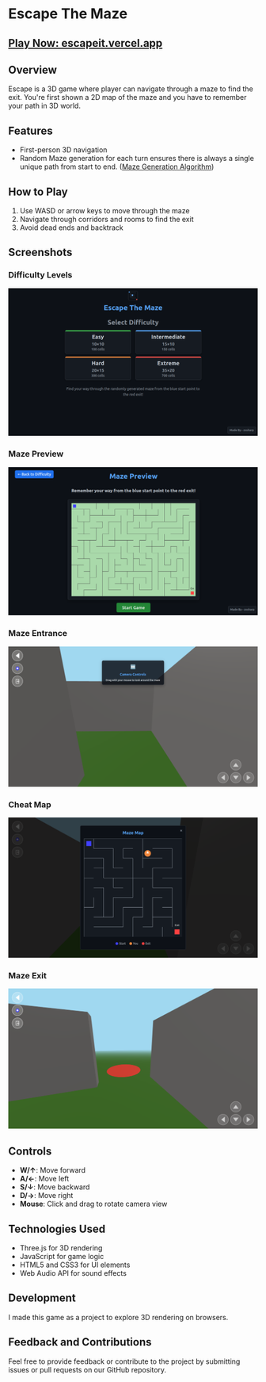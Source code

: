 # Escape The Maze

## [Play Now: escapeit.vercel.app](https://escapeit.vercel.app)

## Overview
Escape is a 3D game where player can navigate through a maze to find the exit. You're first shown a 2D map of the maze and you have to remember your path in 3D world.

## Features
- First-person 3D navigation
- Random Maze generation for each turn ensures there is always a single unique path from start to end. ([Maze Generation Algorithm](https://en.wikipedia.org/wiki/Maze_generation_algorithm))

## How to Play
1. Use WASD or arrow keys to move through the maze
2. Navigate through corridors and rooms to find the exit
3. Avoid dead ends and backtrack

## Screenshots

### Difficulty Levels
![Difficulty levels](./src/assets/difficulty.png)

### Maze Preview
![Maze Preview](./src/assets/preview.png)

### Maze Entrance
![Maze Entrance](./src/assets/game_shot1.png)

### Cheat Map
![Cheat Map](./src/assets/cheat_map.png)

### Maze Exit
![Maze Exit](./src/assets/game_shot2.png)


## Controls
- **W/↑**: Move forward
- **A/←**: Move left
- **S/↓**: Move backward
- **D/→**: Move right
- **Mouse**: Click and drag to rotate camera view

## Technologies Used
- Three.js for 3D rendering
- JavaScript for game logic
- HTML5 and CSS3 for UI elements
- Web Audio API for sound effects

## Development
I made this game as a project to explore 3D rendering on browsers.

## Feedback and Contributions
Feel free to provide feedback or contribute to the project by submitting issues or pull requests on our GitHub repository.


